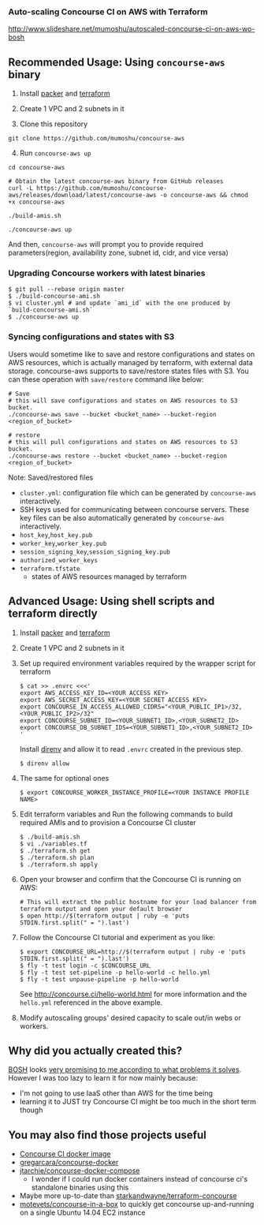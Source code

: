 ### Auto-scaling Concourse CI on AWS with Terraform

http://www.slideshare.net/mumoshu/autoscaled-concourse-ci-on-aws-wo-bosh

## Recommended Usage: Using `concourse-aws` binary

1. Install [packer](https://github.com/mitchellh/packer) and [terraform](https://github.com/hashicorp/terraform)

2. Create 1 VPC and 2 subnets in it

3. Clone this repository

```
git clone https://github.com/mumoshu/concourse-aws
```

4. Run `concourse-aws up`

```
cd concourse-aws

# Obtain the latest concourse-aws binary from GitHub releases
curl -L https://github.com/mumoshu/concourse-aws/releases/download/latest/concourse-aws -o concourse-aws && chmod +x concourse-aws

./build-amis.sh

./concourse-aws up
```

And then, `concourse-aws` will prompt you to provide required parameters(region, availability zone, subnet id, cidr, and vice versa)

### Upgrading Concourse workers with latest binaries

```
$ git pull --rebase origin master
$ ./build-concourse-ami.sh
$ vi cluster.yml # and update `ami_id` with the one produced by `build-concourse-ami.sh`
$ ./concourse-aws up
```

### Syncing configurations and states with S3

Users would sometime like to save and restore configurations and states on AWS resources, which is actually managed by terraform, with external data storage.  concourse-aws supports to save/restore states files with S3.  You can these operation with `save/restore` command like below:

```
# Save
# this will save configurations and states on AWS resources to S3 bucket.
./concourse-aws save --bucket <bucket_name> --bucket-region <region_of_bucket>
```

```
# restore
# this will pull configurations and states on AWS resources to S3 bucket.
./concourse-aws restore --bucket <bucket_name> --bucket-region <region_of_bucket>
```

Note: Saved/restored files
- `cluster.yml`: configuration file which can be generated by `concourse-aws` interactively.
-  SSH keys used for communicating between concourse servers.  These key files can be also automatically generated by `concourse-aws` interactively.
  - `host_key`,`host_key.pub`
  - `worker_key`,`worker_key.pub`
  - `session_signing_key`,`session_signing_key.pub`
  - `authorized_worker_keys`
- `terraform.tfstate`
  - states of AWS resources managed by terraform

## Advanced Usage: Using shell scripts and terraform directly

1. Install [packer](https://github.com/mitchellh/packer) and [terraform](https://github.com/hashicorp/terraform)

2. Create 1 VPC and 2 subnets in it

3. Set up required environment variables required by the wrapper script for terraform
   ```
   $ cat >> .envrc <<<'
   export AWS_ACCESS_KEY_ID=<YOUR ACCESS KEY>
   export AWS_SECRET_ACCESS_KEY=<YOUR SECRET ACCESS KEY>
   export CONCOURSE_IN_ACCESS_ALLOWED_CIDRS="<YOUR_PUBLIC_IP1>/32,<YOUR_PUBLIC_IP2>/32"
   export CONCOURSE_SUBNET_ID=<YOUR_SUBNET1_ID>,<YOUR_SUBNET2_ID>
   export CONCOURSE_DB_SUBNET_IDS=<YOUR_SUBNET1_ID>,<YOUR_SUBNET2_ID>
   '
   ```

   Install [direnv](https://github.com/direnv/direnv) and allow it to read `.envrc` created in the previous step.

   ```
   $ direnv allow
   ```

4. The same for optional ones
   ```
   $ export CONCOURSE_WORKER_INSTANCE_PROFILE=<YOUR INSTANCE PROFILE NAME>
   ```

5. Edit terraform variables and Run the following commands to build required AMIs and to provision a Concourse CI cluster
   ```
   $ ./build-amis.sh
   $ vi ./variables.tf
   $ ./terraform.sh get
   $ ./terraform.sh plan
   $ ./terraform.sh apply
   ```

6. Open your browser and confirm that the Concourse CI is running on AWS:
   ```
   # This will extract the public hostname for your load balancer from terraform output and open your default browser
   $ open http://$(terraform output | ruby -e 'puts STDIN.first.split(" = ").last')
   ```

7. Follow the Concourse CI tutorial and experiment as you like:
   ```
   $ export CONCOURSE_URL=http://$(terraform output | ruby -e 'puts STDIN.first.split(" = ").last')
   $ fly -t test login -c $CONCOURSE_URL
   $ fly -t test set-pipeline -p hello-world -c hello.yml
   $ fly -t test unpause-pipeline -p hello-world
   ```
   See http://concourse.ci/hello-world.html for more information and the `hello.yml` referenced in the above example.

8. Modify autoscaling groups' desired capacity to scale out/in webs or workers.

## Why did you actually created this?

[BOSH](https://github.com/cloudfoundry/bosh) looks [very promising to me according to what problems it solves](https://bosh.io/docs/problems.html).
However I was too lazy to learn it for now mainly because:

* I'm not going to use IaaS other than AWS for the time being
* learning it to JUST try Concourse CI might be too much in the short term though

## You may also find those projects useful

* [Concourse CI docker image](https://github.com/MeteoGroup/concourse-ci)
* [gregarcara/concourse-docker](https://github.com/gregarcara/concourse-docker)
* [jtarchie/concourse-docker-compose](https://github.com/jtarchie/concourse-docker-compose)
  * I wonder if I could run docker containers instead of concourse ci's standalone binaries using this
* Maybe more up-to-date than [starkandwayne/terraform-concourse](https://github.com/starkandwayne/terraform-concourse)
* [motevets/concourse-in-a-box](https://github.com/motevets/concourse-in-a-box) to quickly get concourse up-and-running on a single Ubuntu 14.04 EC2 instance
